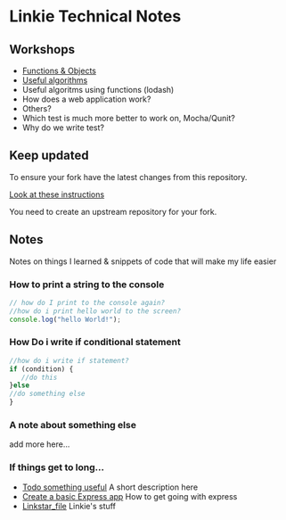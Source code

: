 # Linkie Technical Notes

## Workshops

* [Functions & Objects](./workshops/functions_and_objects_slides.html)
* [Useful algorithms](./workshops/useful_algorithms.md)
* Useful algoritms using functions (lodash)
* How does a web application work?
* Others?
* Which test is much more better to work on, Mocha/Qunit?
* Why do we write test?

## Keep updated

To ensure your fork have the latest changes from this repository.

[Look at these instructions](https://help.github.com/articles/configuring-a-remote-for-a-fork/)

You need to create an upstream repository for your fork.

## Notes

Notes on things I learned & snippets of code that will make my life easier

### How to print a string to the console

```javascript
// how do I print to the console again?
//how do i print hello world to the screen?
console.log("hello World!");
```

### How Do i write if conditional statement
```javascript
//how do i write if statement?
if (condition) {
   //do this
}else
//do something else
}
```

### A note about something else
add more here...

### If things get to long...

* [Todo something useful](notes/my_file.md) A short description here
* [Create a basic Express app](notes/my_file.md) How to get going with express
* [Linkstar_file](Linkstar_file.md) Linkie's stuff

